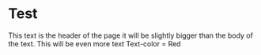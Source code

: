 # Test
<head> This text is the header of the page it will be slightly bigger than the body of the text. This will be even more text
Text-color = Red </head>
